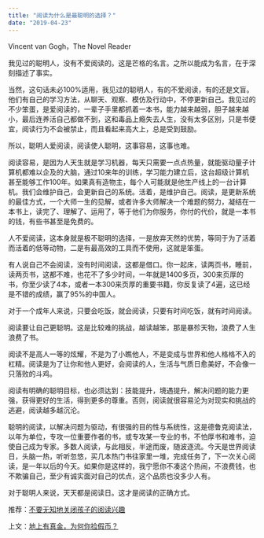 ```yaml
---
title: "阅读为什么是最聪明的选择？"
date: "2019-04-23"
---
```


Vincent van Gogh，The Novel Reader

  

我见过的聪明人，没有不爱阅读的。这是芒格的名言。之所以能成为名言，在于深刻描述了事实。

当然，这句话未必100%适用，我见过的聪明人，有的不爱阅读，有的还是文盲。他们有自己的学习方法，从聊天、观察、模仿及行动中，不停更新自己。我见过的不少笨蛋，是爱阅读的，一辈子手里都抓着一本书，能力越来越弱，胆子越来越小，最后连养活自己都做不到，这和毒品上瘾失去人生，没有太多区别，只是书便宜，阅读行为不会被禁止，而且看起来高大上，总是受到鼓励。

所以，聪明人爱阅读，阅读使人聪明，这事容易，这事也难。

阅读容易，是因为人天生就是学习机器，每天只需要一点点热量，就能驱动量子计算机都难以企及的大脑，通过10来年的训练，学习能力建立后，这台超级计算机甚至能够工作100年。如果真有造物主，每个人可能就是他生产线上的一台计算机。我们会维护自己，会更新自己的系统。活着，是维护自己。阅读，是更新系统的最佳方式，一个大师一生的见解，或者许多大师解决一个难题的努力，凝结在一本书上，读完了、理解了、运用了，等于他们为你服务，你付的代价，就是一本书的钱，有些书甚至是免费的。

人不爱阅读，这本身就是极不聪明的选择，一是放弃天然的优势，等同于为了活着而活着的低等动物，二是有最高效的工具而不使用，这就是笨蛋。

有人说自己不会阅读，没有时间阅读，这都是借口。你一起床，读两页书，睡前，读两页书，这都不难，也花不了多少时间，一年就是1400多页，300来页厚的书，你至少读了4本，或者一本300来页厚的重要书籍，你反复读了4遍，这已经是不错的成绩，赢了95%的中国人。

对于一个成年人来说，只要会吃饭，就会阅读，只要有时间吃饭，就有时间阅读。

阅读要让自己更聪明。这是比较难的挑战，越读越笨，那是暴殄天物，浪费了人生浪费了书。

阅读不是高人一等的炫耀，不是为了小瞧他人，不是变成与世界和他人格格不入的杠精。阅读是为了让你和他人更好，会阅读的人，生活与气质日愈美好，不会像一只落败的斗鸡。

阅读有明确的聪明目标，也必须达到：技能提升，境遇提升，解决问题的能力更强，获得更好的生活，得到更多的尊重。否则，阅读就很容易沦为对现实和挑战的逃避，阅读越多越沉沦。

聪明的阅读，以解决问题为驱动，有很强的目的性与系统性，这是德鲁克阅读法，以年为单位，专攻一位重要作者的书，或专攻某一专业的书，不怕厚书和难书，迫使自己成为专家。多数人阅读，与此相反，半途而废，随波逐流。今天是世界阅读日，头脑一热，听听忽悠，买几本热门书往家里一堆，完成任务了，下一次关心阅读，是一年以后的今天。如果你是这样的，我宁愿你不凑这个热闹，不浪费钱，也不欺骗自己，至少有诚实面对自己的优点，这个品质也没多少人有。

  

对于聪明人来说，天天都是阅读日。这才是阅读的正确方式。  

  

推荐：[不要无知地关闭孩子的阅读兴趣](http://mp.weixin.qq.com/s?__biz=MjM5NDU0Mjk2MQ==&mid=2651631288&idx=1&sn=1fb0f50b6c3502ff26b7b02118f908a4&chksm=bd7e2aa68a09a3b0997238881f7fe7b004478311d0b5284c5906971da8fc05ec6605a36e0731&scene=21#wechat_redirect)  

上文：[地上有真金，为何你捡假币？](http://mp.weixin.qq.com/s?__biz=MjM5NDU0Mjk2MQ==&mid=2651633273&idx=1&sn=dadfd49859b53c9b6dc2806cf3f38aa0&chksm=bd7e32678a09bb71942c3abb41435a9bcdf44b63075cc85785872a7ddcc54b9721009e3cd8b5&scene=21#wechat_redirect)

